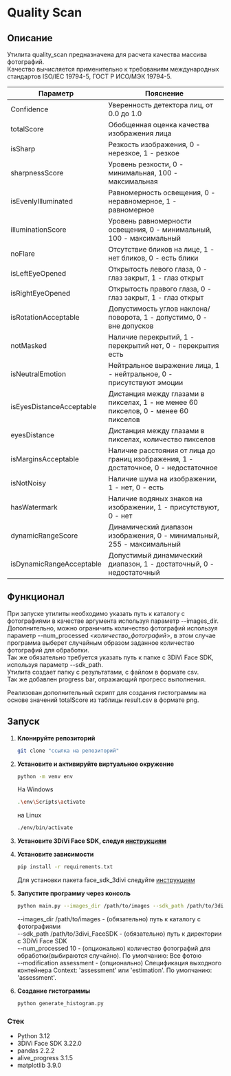# Quality Scan

## Описание
Утилита quality_scan предназначена для расчета качества массива фотографий.  
Качество вычисляется применительно к требованиям международных стандартов ISO/IEC 19794-5,
ГОСТ Р ИСО/МЭК 19794-5.

| Параметр               | Пояснение                                            |
|------------------------|------------------------------------------------------|
| Confidence             | Уверенность детектора лиц, от 0.0 до 1.0            |
| totalScore             | Обобщенная оценка качества изображения лица          |
| isSharp                | Резкость изображения, 0 - нерезкое, 1 - резкое      |
| sharpnessScore         | Уровень резкости, 0 - минимальная, 100 - максимальная|
| isEvenlyIlluminated    | Равномерность освещения, 0 - неравномерное, 1 - равномерное|
| illuminationScore      | Уровень равномерности освещения, 0 - минимальный, 100 - максимальный|
| noFlare                | Отсутствие бликов на лице, 1 - нет бликов, 0 - есть блики|
| isLeftEyeOpened        | Открытость левого глаза, 0 - глаз закрыт, 1 - глаз открыт|
| isRightEyeOpened       | Открытость правого глаза, 0 - глаз закрыт, 1 - глаз открыт|
| isRotationAcceptable   | Допустимость углов наклона/поворота, 1 - допустимо, 0 - вне допусков|
| notMasked              | Наличие перекрытий, 1 - перекрытий нет, 0 - перекрытия есть|
| isNeutralEmotion       | Нейтральное выражение лица, 1 - нейтральное, 0 - присутствуют эмоции|
| isEyesDistanceAcceptable| Дистанция между глазами в пикселах, 1 - не менее 60 пикселов, 0 - менее 60 пикселов|
| eyesDistance           | Дистанция между глазами в пикселах, количество пикселов|
| isMarginsAcceptable    | Наличие расстояния от лица до границ изображения, 1 - достаточное, 0 - недостаточное|
| isNotNoisy             | Наличие шума на изображении, 1 - нет, 0 - есть|
| hasWatermark           | Наличие водяных знаков на изображении, 1 - присутствуют, 0 - нет|
| dynamicRangeScore      | Динамический диапазон изображения, 0 - минимальный, 255 - максимальный|
| isDynamicRangeAcceptable| Допустимый динамический диапазон, 1 - достаточный, 0 - недостаточный|

## Функционал
При запуске утилиты необходимо указать путь к каталогу с фотографиями в качестве
аргумента используя параметр --images_dir.  
Дополнительно, можно ограничить количество фотографий используя
параметр --num_processed <*количество_фотографий*>, в этом случае программа
выберет случайным образом заданное количество фотографий для обработки.  
Так же обязательно требуется указать путь к папке с 3DiVi Face SDK, используя параметр --sdk_path.   
Утилита создает папку с результатами, с файлом в формате csv.  
Так же добавлен progress bar, отражающий прогресс выполнения.

Реализован дополнительный скрипт для создания гистограммы на основе значений totalScore из таблицы result.csv в формате png.

## Запуск

1. **Клонируйте репозиторий**
    ```bash
    git clone "ссылка на репозиторий"
    ```
2. **Установите и активируйте виртуальное окружение**
    ```bash
    python -m venv env
    ```
    На Windows
    ```bash
    .\env\Scripts\activate
    ```
    на Linux
    ```bash
    ./env/bin/activate
    ```
3. **Установите 3DiVi Face SDK, следуя [инструкциям](https://docs.3divi.ai/face_sdk/ru/getting_started/)**
  

4. **Установите зависимости**
    ```bash
    pip install -r requirements.txt
    ```
    Для установки пакета face_sdk_3divi следуйте [инструкциям](https://docs.3divi.ai/face_sdk/ru/development/dev_connecting_fsdk_to_project#python)
  

5. **Запустите программу через консоль**
    ```bash
    python main.py --images_dir /path/to/images --sdk_path /path/to/3divi_FaceSDK --num_processed 10 --modification assessment
    ```
    --images_dir /path/to/images - (обязательно) путь к каталогу с фотографиями  
    --sdk_path /path/to/3divi_FaceSDK - (обязательно) путь к директории с 3DiVi Face SDK  
    --num_processed 10 - (опционально) количество фотографий для обработки(выбираются случайно). По умолчанию: Все фотою  
    --modification assessment - (опционально) Спецификация выходного контейнера Context: 'assessment' или 'estimation'. 
    По умолчанию: 'assessment'.
  

6. **Создание гистограммы**
    ```bash
    python generate_histogram.py
    ```

### Стек
- Python 3.12
- 3DiVi Face SDK 3.22.0
- pandas 2.2.2
- alive_progress 3.1.5
- matplotlib 3.9.0
